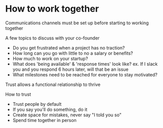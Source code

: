 # How to work together

Communications channels must be set up before starting to working together

A few topics to discuss with your co-founder

- Do you get frustrated when a project has no traction?
- How long can you go with little to no a salary or benefits?
- How much to work on your startup?
- What does 'being available' & 'response times' look like? ex. If I slack you and you respond 6 hours later, will that be an issue
- What milestones need to be reached for everyone to stay motivated?

Trust allows a functional relationship to thrive

How to trust

- Trust people by default
- If you say you'll do something, do it
- Create space for mistakes, never say "I told you so"
- Spend time together in person
